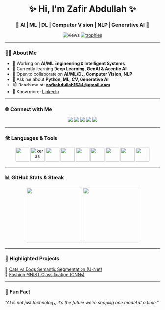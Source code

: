 <!-- HEADER -->
<h1 align="center">✨ Hi, I'm Zafir Abdullah ✨</h1>
<h3 align="center">🚀 AI | ML | DL | Computer Vision | NLP | Generative AI 🚀</h3>

<p align="center">
  <img src="https://komarev.com/ghpvc/?username=zafir547&label=Profile%20Views&color=blue&style=flat-square" alt="views"/>
  <a href="https://github.com/ryo-ma/github-profile-trophy">
    <img src="https://github-profile-trophy.vercel.app/?username=zafir547&theme=radical&margin-w=10&margin-h=10" alt="trophies"/>
  </a>
</p>

---

### 👨‍💻 About Me  
- 🔭 Working on **AI/ML Engineering & Intelligent Systems**  
- 🌱 Currently learning **Deep Learning, GenAI & Agentic AI**  
- 👯 Open to collaborate on **AI/ML/DL, Computer Vision, NLP**  
- 💬 Ask me about **Python, ML, CV, Generative AI**  
- 📫 Reach me at: **zafirabdullah1534@gmail.com**  
- 📄 Know more: [LinkedIn](https://www.linkedin.com/in/zafir-abdullah/)  

---

### 🌐 Connect with Me  
<p align="center">
  <a href="https://linkedin.com/in/zafir-abdullah"><img src="https://img.shields.io/badge/LinkedIn-0e76a8?style=for-the-badge&logo=linkedin&logoColor=white"/></a>
  <a href="https://kaggle.com/zafirabdullah"><img src="https://img.shields.io/badge/Kaggle-20BEFF?style=for-the-badge&logo=kaggle&logoColor=white"/></a>
  <a href="https://stackoverflow.com/users/28778725/zafir-abdullah"><img src="https://img.shields.io/badge/StackOverflow-f48024?style=for-the-badge&logo=stackoverflow&logoColor=white"/></a>
  <a href="https://leetcode.com/zafirabdullah1534"><img src="https://img.shields.io/badge/LeetCode-FFA116?style=for-the-badge&logo=leetcode&logoColor=white"/></a>
  <a href="https://medium.com/@zafirabdullah1534"><img src="https://img.shields.io/badge/Medium-000?style=for-the-badge&logo=medium&logoColor=white"/></a>
</p>

---

### 🛠️ Languages & Tools  
<p align="center">
  <!-- Core AI/ML Tools -->
  <img src="https://skillicons.dev/icons?i=python" height="45" />
  <img src="https://upload.wikimedia.org/wikipedia/commons/a/ae/Keras_logo.svg" alt="keras" height="45"/>
  <img src="https://skillicons.dev/icons?i=tensorflow" height="45" />
  <img src="https://skillicons.dev/icons?i=pytorch" height="45" />
  <img src="https://skillicons.dev/icons?i=sklearn" height="45" />
  <img src="https://skillicons.dev/icons?i=opencv" height="45" />

  <!-- Cloud / DevOps -->
  <img src="https://skillicons.dev/icons?i=aws,gcp,azure,docker,git,linux" height="45" />

  <!-- Databases -->
  <img src="https://skillicons.dev/icons?i=mysql,mongodb,postgres" height="45" />

  <!-- Web & Others -->
  <img src="https://skillicons.dev/icons?i=react,js,html,css,bootstrap,angular,typescript,c,cpp" height="45" />
</p>

---

### 📊 GitHub Stats & Streak  
<p align="center">
  <img src="https://github-readme-stats.vercel.app/api?username=zafir547&show_icons=true&theme=radical" height="180"/>
  <img src="https://github-readme-streak-stats.herokuapp.com/?user=zafir547&theme=radical" height="180"/>
</p>

---

### 🚀 Highlighted Projects  
🌟 [Cats vs Dogs Semantic Segmentation (U-Net)](https://github.com/Zafir547/Basic-Real-World-Deep-Learning-Project)  
🌟 [Fashion MNIST Classification (CNNs)](https://github.com/Zafir547/Fashion_MNIST_Project)

---

### 🎯 Fun Fact  
*"AI is not just technology, it’s the future we’re shaping one model at a time."*  
